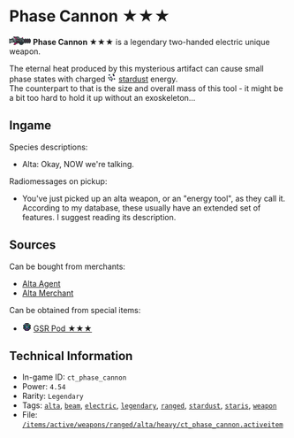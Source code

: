 # Phase Cannon ★★★

<img src="https://raw.githubusercontent.com/Ceterai/Enternia/main/items/active/weapons/ranged/alta/heavy/ct_phase_cannon.png" alt="Phase Cannon ★★★ icon" loading="lazy" height="16px" width="auto" /> **Phase Cannon ★★★** is a legendary two-handed electric unique weapon.

The eternal heat produced by this mysterious artifact can cause small phase states with charged <img src="https://raw.githubusercontent.com/Ceterai/Enternia/main/items/generic/crafting/ct_stardust.png" alt="Stardust icon" loading="lazy" height="16px" width="auto" /> [stardust](https://ceterai.github.io/MyEnternia/Wiki/Stardust) energy.  
The counterpart to that is the size and overall mass of this tool - it might be a bit too hard to hold it up without an exoskeleton...

## Ingame

Species descriptions:

- Alta: Okay, NOW we're talking.

Radiomessages on pickup:

- You've just picked up an alta weapon, or an "energy tool", as they call it. According to my database, these usually have an extended set of features. I suggest reading its description.

## Sources

Can be bought from merchants:

- [Alta Agent](https://ceterai.github.io/MyEnternia/Wiki/AltaAgent)
- [Alta Merchant](https://ceterai.github.io/MyEnternia/Wiki/AltaMerchant)

Can be obtained from special items:

- <img src="https://raw.githubusercontent.com/Ceterai/Enternia/main/items/active/alta/loot/other/gsr.png" alt="GSR Pod ★★★ icon" loading="lazy" height="16px" width="auto" /> [GSR Pod ★★★](https://ceterai.github.io/MyEnternia/Wiki/GSRPod)

## Technical Information

- In-game ID: `ct_phase_cannon`
- Power: `4.54`
- Rarity: `Legendary`
- Tags: [`alta`](https://ceterai.github.io/MyEnternia/Wiki/Tags/Alta), [`beam`](https://ceterai.github.io/MyEnternia/Wiki/Tags/Beam), [`electric`](https://ceterai.github.io/MyEnternia/Wiki/Tags/Electric), [`legendary`](https://ceterai.github.io/MyEnternia/Wiki/Tags/Legendary), [`ranged`](https://ceterai.github.io/MyEnternia/Wiki/Tags/Ranged), [`stardust`](https://ceterai.github.io/MyEnternia/Wiki/Tags/Stardust), [`staris`](https://ceterai.github.io/MyEnternia/Wiki/Tags/Staris), [`weapon`](https://ceterai.github.io/MyEnternia/Wiki/Tags/Weapon)
- File: [`/items/active/weapons/ranged/alta/heavy/ct_phase_cannon.activeitem`](https://github.com/Ceterai/Enternia/blob/main/items/active/weapons/ranged/alta/heavy/ct_phase_cannon.activeitem)
